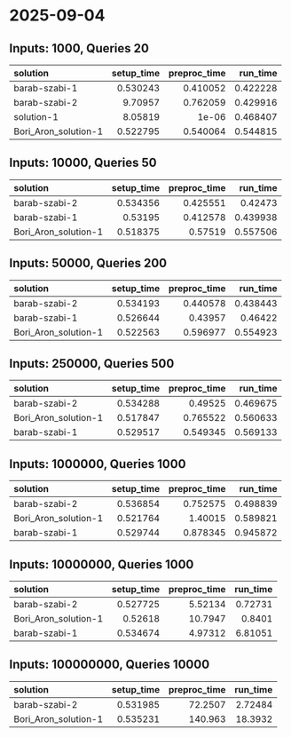 # 2025-09-04

## Inputs: 1000, Queries 20

| solution             |   setup_time |   preproc_time |   run_time |
|:---------------------|-------------:|---------------:|-----------:|
| barab-szabi-1        |     0.530243 |       0.410052 |   0.422228 |
| barab-szabi-2        |     9.70957  |       0.762059 |   0.429916 |
| solution-1           |     8.05819  |       1e-06    |   0.468407 |
| Bori_Aron_solution-1 |     0.522795 |       0.540064 |   0.544815 |

## Inputs: 10000, Queries 50

| solution             |   setup_time |   preproc_time |   run_time |
|:---------------------|-------------:|---------------:|-----------:|
| barab-szabi-2        |     0.534356 |       0.425551 |   0.42473  |
| barab-szabi-1        |     0.53195  |       0.412578 |   0.439938 |
| Bori_Aron_solution-1 |     0.518375 |       0.57519  |   0.557506 |

## Inputs: 50000, Queries 200

| solution             |   setup_time |   preproc_time |   run_time |
|:---------------------|-------------:|---------------:|-----------:|
| barab-szabi-2        |     0.534193 |       0.440578 |   0.438443 |
| barab-szabi-1        |     0.526644 |       0.43957  |   0.46422  |
| Bori_Aron_solution-1 |     0.522563 |       0.596977 |   0.554923 |

## Inputs: 250000, Queries 500

| solution             |   setup_time |   preproc_time |   run_time |
|:---------------------|-------------:|---------------:|-----------:|
| barab-szabi-2        |     0.534288 |       0.49525  |   0.469675 |
| Bori_Aron_solution-1 |     0.517847 |       0.765522 |   0.560633 |
| barab-szabi-1        |     0.529517 |       0.549345 |   0.569133 |

## Inputs: 1000000, Queries 1000

| solution             |   setup_time |   preproc_time |   run_time |
|:---------------------|-------------:|---------------:|-----------:|
| barab-szabi-2        |     0.536854 |       0.752575 |   0.498839 |
| Bori_Aron_solution-1 |     0.521764 |       1.40015  |   0.589821 |
| barab-szabi-1        |     0.529744 |       0.878345 |   0.945872 |

## Inputs: 10000000, Queries 1000

| solution             |   setup_time |   preproc_time |   run_time |
|:---------------------|-------------:|---------------:|-----------:|
| barab-szabi-2        |     0.527725 |        5.52134 |    0.72731 |
| Bori_Aron_solution-1 |     0.52618  |       10.7947  |    0.8401  |
| barab-szabi-1        |     0.534674 |        4.97312 |    6.81051 |

## Inputs: 100000000, Queries 10000

| solution             |   setup_time |   preproc_time |   run_time |
|:---------------------|-------------:|---------------:|-----------:|
| barab-szabi-2        |     0.531985 |        72.2507 |    2.72484 |
| Bori_Aron_solution-1 |     0.535231 |       140.963  |   18.3932  |